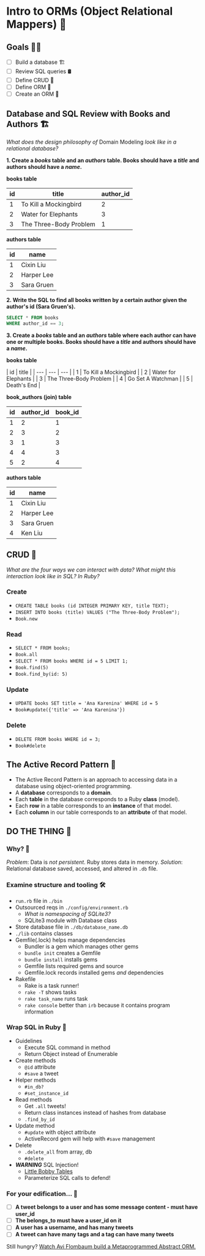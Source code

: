 # Intro to ORMs (Object Relational Mappers) 🍬

## Goals 🧘🏿

- [ ] Build a database 🏗
- [ ] Review SQL queries 🛢
- [ ] Define CRUD 🎨
- [ ] Define ORM 🍬
- [ ] Create an ORM 🍭

## Database and SQL Review with Books and Authors 🏗

*What does the design philosophy of* Domain Modeling *look like in a relational database?*

**1. Create a *books* table and an *authors* table. Books should have a *title* and authors should have a *name*.**

**books table**

| id | title | author_id |
| --- | --- | --- |
| 1 | To Kill a Mockingbird | 2 |
| 2 | Water for Elephants | 3 |
| 3 | The Three-Body Problem | 1 |

**authors table**

| id | name |
| --- | --- |
| 1 | Cixin Liu |
| 2 | Harper Lee |
| 3 | Sara Gruen |

**2. Write the SQL to find all books written by a certain author given the author's id (Sara Gruen's).**

```SQL
SELECT * FROM books
WHERE author_id == 3;
```

**3. Create a *books* table and an *authors* table where each author can have one or multiple books. Books should have a *title* and authors should have a *name*.**

**books table**

| id | title |
| --- | --- | --- |
| 1 | To Kill a Mockingbird |
| 2 | Water for Elephants |
| 3 | The Three-Body Problem |
| 4 | Go Set A Watchman |
| 5 | Death's End |

**book_authors (join) table**

| id | author_id | book_id |
| --- | --- | --- |
| 1 | 2 | 1 |
| 2 | 3 | 2 |
| 3 | 1 | 3 |
| 4 | 4 | 3 |
| 5 | 2 | 4 |

**authors table**

| id | name |
| --- | --- |
| 1 | Cixin Liu |
| 2 | Harper Lee |
| 3 | Sara Gruen |
| 4 | Ken Liu |

## CRUD 🎨

*What are the four ways we can interact with data? What might this interaction look like in SQL? In Ruby?*

### Create

- `CREATE TABLE books (id INTEGER PRIMARY KEY, title TEXT);`
- `INSERT INTO books (title) VALUES ("The Three-Body Problem");`
- `Book.new`

### Read

- `SELECT * FROM books;`
- `Book.all`
- `SELECT * FROM books WHERE id = 5 LIMIT 1;`
- `Book.find(5)`
- `Book.find_by(id: 5)`

### Update

- `UPDATE books SET title = 'Ana Karenina' WHERE id = 5`
- `Book#update({'title' => 'Ana Karenina'})`

### Delete

- `DELETE FROM books WHERE id = 3;`
- `Book#delete`

## The Active Record Pattern 🧩

- The Active Record Pattern is an approach to accessing data in a database using object-oriented programming.
- A **database** corresponds to a **domain**.
- Each **table** in the database corresponds to a Ruby **class** (model).
- Each **row** in a table corresponds to an **instance** of that model.
- Each **column** in our table corresponds to an **attribute** of that model.

## DO THE THING 🍭

### Why? 🤔

*Problem*: Data is *not persistent*. Ruby stores data in memory. 
*Solution*: Relational database saved, accessed, and altered in `.db` file.

### Examine structure and tooling 🛠

- `run.rb` file in `./bin`
- Outsourced reqs in `./config/environment.rb`
    - *What is namespacing of SQLite3?*
    - SQLite3 module with Database class
- Store database file in `./db/database_name.db`
- `./lib` contains classes
- Gemfile(.lock) helps manage dependencies
    - Bundler is a gem which manages other gems
    - `bundle init` creates a Gemfile
    - `bundle install` installs gems
    - Gemfile lists required gems and source
    - Gemfile.lock records installed gems *and* dependencies
- Rakefile
    - Rake is a task runner!
    - `rake -T` shows tasks
    - `rake task_name` runs task
    - `rake console` better than `irb` because it contains program information

### Wrap SQL in Ruby 🍬

- Guidelines
    - Execute SQL command in method
    - Return Object instead of Enumerable
- Create methods
    - `@id` attribute
    - `#save` a tweet
- Helper methods
    - `#in_db?`
    - `#set_instance_id`
- Read methods
    - Get `.all` tweets!
    - Return class instances instead of hashes from database
    - `.find_by_id`
- Update method
    - `#update` with object attribute
    - ActiveRecord gem will help with `#save` management
- Delete
    - `.delete_all` from array, db
    - `#delete` 
- ***WARNING*** SQL Injection!
    - [Little Bobby Tables](https://xkcd.com/327/)
    - Parameterize SQL calls to defend!

### For your edification... 🦜

- [ ] **A tweet belongs to a user and has some message content - must have user_id**
- [ ] **The belongs_to must have a user_id on it**
- [ ] **A user has a username, and has many tweets**
- [ ] **A tweet can have many tags and a tag can have many tweets**

Still hungry? [Watch Avi Flombaum build a Metaprogrammed Abstract ORM.](https://www.youtube.com/watch?time_continue=2&v=hts7TjpPw-8)
